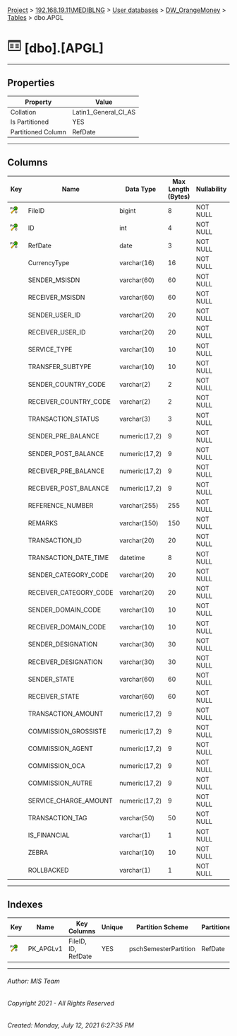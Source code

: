 #### 

[Project](../../../../index.md) > [192.168.19.11\\MEDIBLNG](../../../index.md) > [User databases](../../index.md) > [DW_OrangeMoney](../index.md) > [Tables](Tables.md) > dbo.APGL

# ![Tables](../../../../Images/Table32.png) [dbo].[APGL]

---

## <a name="#properties"></a>Properties

| Property | Value |
|---|---|
| Collation | Latin1_General_CI_AS |
| Is Partitioned | YES |
| Partitioned Column | RefDate |


---

## <a name="#columns"></a>Columns

| Key | Name | Data Type | Max Length (Bytes) | Nullability |
|---|---|---|---|---|
| [![Cluster Primary Key PK_APGLv1: *](../../../../Images/pkcluster.png)](#indexes) | FileID | bigint | 8 | NOT NULL |
| [![Cluster Primary Key PK_APGLv1: *](../../../../Images/pkcluster.png)](#indexes) | ID | int | 4 | NOT NULL |
| [![Cluster Primary Key PK_APGLv1: *](../../../../Images/pkcluster.png)](#indexes) | RefDate | date | 3 | NOT NULL |
|  | CurrencyType | varchar(16) | 16 | NOT NULL |
|  | SENDER_MSISDN | varchar(60) | 60 | NOT NULL |
|  | RECEIVER_MSISDN | varchar(60) | 60 | NOT NULL |
|  | SENDER_USER_ID | varchar(20) | 20 | NOT NULL |
|  | RECEIVER_USER_ID | varchar(20) | 20 | NOT NULL |
|  | SERVICE_TYPE | varchar(10) | 10 | NOT NULL |
|  | TRANSFER_SUBTYPE | varchar(10) | 10 | NOT NULL |
|  | SENDER_COUNTRY_CODE | varchar(2) | 2 | NOT NULL |
|  | RECEIVER_COUNTRY_CODE | varchar(2) | 2 | NOT NULL |
|  | TRANSACTION_STATUS | varchar(3) | 3 | NOT NULL |
|  | SENDER_PRE_BALANCE | numeric(17,2) | 9 | NOT NULL |
|  | SENDER_POST_BALANCE | numeric(17,2) | 9 | NOT NULL |
|  | RECEIVER_PRE_BALANCE | numeric(17,2) | 9 | NOT NULL |
|  | RECEIVER_POST_BALANCE | numeric(17,2) | 9 | NOT NULL |
|  | REFERENCE_NUMBER | varchar(255) | 255 | NOT NULL |
|  | REMARKS | varchar(150) | 150 | NOT NULL |
|  | TRANSACTION_ID | varchar(20) | 20 | NOT NULL |
|  | TRANSACTION_DATE_TIME | datetime | 8 | NOT NULL |
|  | SENDER_CATEGORY_CODE | varchar(20) | 20 | NOT NULL |
|  | RECEIVER_CATEGORY_CODE | varchar(20) | 20 | NOT NULL |
|  | SENDER_DOMAIN_CODE | varchar(10) | 10 | NOT NULL |
|  | RECEIVER_DOMAIN_CODE | varchar(10) | 10 | NOT NULL |
|  | SENDER_DESIGNATION | varchar(30) | 30 | NOT NULL |
|  | RECEIVER_DESIGNATION | varchar(30) | 30 | NOT NULL |
|  | SENDER_STATE | varchar(60) | 60 | NOT NULL |
|  | RECEIVER_STATE | varchar(60) | 60 | NOT NULL |
|  | TRANSACTION_AMOUNT | numeric(17,2) | 9 | NOT NULL |
|  | COMMISSION_GROSSISTE | numeric(17,2) | 9 | NOT NULL |
|  | COMMISSION_AGENT | numeric(17,2) | 9 | NOT NULL |
|  | COMMISSION_OCA | numeric(17,2) | 9 | NOT NULL |
|  | COMMISSION_AUTRE | numeric(17,2) | 9 | NOT NULL |
|  | SERVICE_CHARGE_AMOUNT | numeric(17,2) | 9 | NOT NULL |
|  | TRANSACTION_TAG | varchar(50) | 50 | NOT NULL |
|  | IS_FINANCIAL | varchar(1) | 1 | NOT NULL |
|  | ZEBRA | varchar(10) | 10 | NOT NULL |
|  | ROLLBACKED | varchar(1) | 1 | NOT NULL |


---

## <a name="#indexes"></a>Indexes

| Key | Name | Key Columns | Unique | Partition Scheme | Partitioned |
|---|---|---|---|---|---|
| [![Cluster Primary Key PK_APGLv1: *](../../../../Images/pkcluster.png)](#indexes) | PK_APGLv1 | FileID, ID, RefDate | YES | pschSemesterPartition | RefDate |


---

###### Author:  MIS Team

###### Copyright 2021 - All Rights Reserved

###### Created: Monday, July 12, 2021 6:27:35 PM

